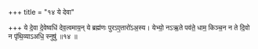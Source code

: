 +++
title = "१४ ये देवा"

+++
ये दे॒वा दे॒वेष्वधि॑ देव॒त्वमाय॒न् ये ब्रह्म॑णः पुरऽए॒तारो॑ऽअ॒स्य। येभ्यो॒ नऽऋ॒ते पव॑ते॒ धाम॒ किञ्च॒न न ते दि॒वो न पृ॑थि॒व्याऽअधि॒ स्नुषु॑ ॥१४ ॥